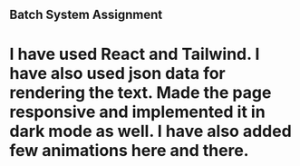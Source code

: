 ## Batch System Assignment

# I have used React and Tailwind. I have also used json data for rendering the text. Made the page responsive and implemented it in dark mode as well. I have also added few animations here and there.